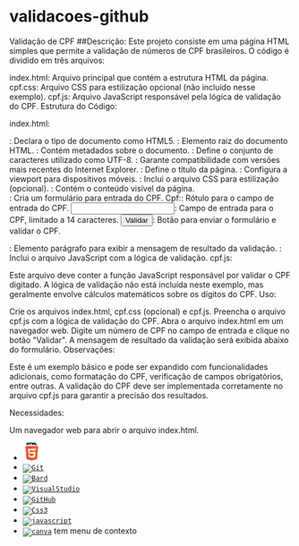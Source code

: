 # validacoes-github
Validação de CPF
##Descrição:
Este projeto consiste em uma página HTML simples que permite a validação de números de CPF brasileiros. O código é dividido em três arquivos:

index.html: Arquivo principal que contém a estrutura HTML da página.
cpf.css: Arquivo CSS para estilização opcional (não incluído nesse exemplo).
cpf.js: Arquivo JavaScript responsável pela lógica de validação do CPF.
Estrutura do Código:

index.html:

<!DOCTYPE html>: Declara o tipo de documento como HTML5.
<html></html>: Elemento raiz do documento HTML.
<head></head>: Contém metadados sobre o documento.
<meta charset='utf-8'>: Define o conjunto de caracteres utilizado como UTF-8.
<meta http-equiv='X-UA-Compatible' content='IE=edge'>: Garante compatibilidade com versões mais recentes do Internet Explorer.
<title>Validação de cpf</title>: Define o título da página.
<meta name='viewport' content='width=device-width, initial-scale=1'>: Configura a viewport para dispositivos móveis.
<link rel='stylesheet' type='text/css' media='screen' href='cpf.css'>: Inclui o arquivo CSS para estilização (opcional).
<body></body>: Contém o conteúdo visível da página.
<form action="" id="cpfForm"></form>: Cria um formulário para entrada do CPF.
<label for="">Cpf:</label>: Rótulo para o campo de entrada do CPF.
<input type="text" id="cpf" name="cpf" maxlength="14">: Campo de entrada para o CPF, limitado a 14 caracteres.
<button type="submit">Validar</button>: Botão para enviar o formulário e validar o CPF.
<p id="message"></p>: Elemento parágrafo para exibir a mensagem de resultado da validação.
<script src='cpf.js'></script>: Inclui o arquivo JavaScript com a lógica de validação.
cpf.js:

Este arquivo deve conter a função JavaScript responsável por validar o CPF digitado. A lógica de validação não está incluída neste exemplo, mas geralmente envolve cálculos matemáticos sobre os dígitos do CPF.
Uso:

Crie os arquivos index.html, cpf.css (opcional) e cpf.js.
Preencha o arquivo cpf.js com a lógica de validação do CPF.
Abra o arquivo index.html em um navegador web.
Digite um número de CPF no campo de entrada e clique no botão "Validar".
A mensagem de resultado da validação será exibida abaixo do formulário.
Observações:

Este é um exemplo básico e pode ser expandido com funcionalidades adicionais, como formatação do CPF, verificação de campos obrigatórios, entre outras.
A validação do CPF deve ser implementada corretamente no arquivo cpf.js para garantir a precisão dos resultados.

Necessidades:

Um navegador web para abrir o arquivo index.html.
* [<code><img height="32" src="https://raw.githubusercontent.com/github/explore/80688e429a7d4ef2fca1e82350fe8e3517d3494d/topics/html/html.png" alt="HTML5"/></code>](https://developer.mozilla.org/pt-BR/docs/Web/HTML)
* [<code><img height="32" src="https://www.malwarebytes.com/wp-content/uploads/sites/2/2023/01/asset_upload_file97293_255583.jpg" alt="Git"/></code>](https://git-scm.com/)
* [<code><img height="32" src="https://blog.netscandigital.com/wp-content/uploads/2023/07/O-que-e-o-Google-Bard.png" alt="Bard"/></code>](https://bard.google.com/chat?hl=pt)
* [<code><img height="32" src="https://img.shields.io/badge/VSCode-0078D4?style=for-the-badge&logo=visual%20studio%20code&logoColor=white" alt="VisualStudio"/></code>](https://code.visualstudio.com/)
* [<code><img height="32" src="https://img.shields.io/badge/GitHub-100000?style=for-the-badge&logo=github&logoColor=white" alt="GitHub"/></code>](https://github.com/)
* [<code><img height="32" src="https://upload.wikimedia.org/wikipedia/commons/thumb/d/d5/CSS3_logo_and_wordmark.svg/1200px-CSS3_logo_and_wordmark.svg.png" alt="Css3"/></code>](https://developer.mozilla.org/pt-BR/docs/Web/CSS)
* [<code><img height="32" src="https://upload.wikimedia.org/wikipedia/commons/thumb/9/99/Unofficial_JavaScript_logo_2.svg/1200px-Unofficial_JavaScript_logo_2.svg.png" alt="javascript"/></code>](https://developer.mozilla.org/pt-BR/docs/Web/JavaScript)
* [<code><img height="32" src="https://i.pcmag.com/imagery/reviews/05GF8sMpHfawiyKgGnrgf7X-8..v1665503374.jpg" alt="canva"/></code>](https://www.techtudo.com.br/tudo-sobre/canva/)
tem menu de contexto